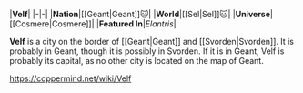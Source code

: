 |**Velf**|
|-|-|
|**Nation**|[[Geant\|Geant]]🐱︎|
|**World**|[[Sel\|Sel]]🐱︎|
|**Universe**|[[Cosmere\|Cosmere]]|
|**Featured In**|*Elantris*|

**Velf** is a city on the border of [[Geant\|Geant]] and [[Svorden\|Svorden]]. It is probably in Geant, though it is possibly in Svorden.
If it is in Geant, Velf is probably its capital, as no other city is located on the map of Geant.



https://coppermind.net/wiki/Velf